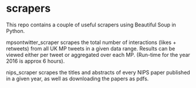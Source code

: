 # scrapers

This repo contains a couple of useful scrapers using Beautiful Soup in Python.

mpsontwitter_scraper scrapes the total number of interactions (likes + retweets) from all UK MP tweets in a given data range. Results can be viewed either per tweet or aggregated over each MP. (Run-time for the year 2016 is approx 6 hours).

nips_scraper scrapes the titles and abstracts of every NIPS paper published in a given year, as well as downloading the papers as pdfs.
